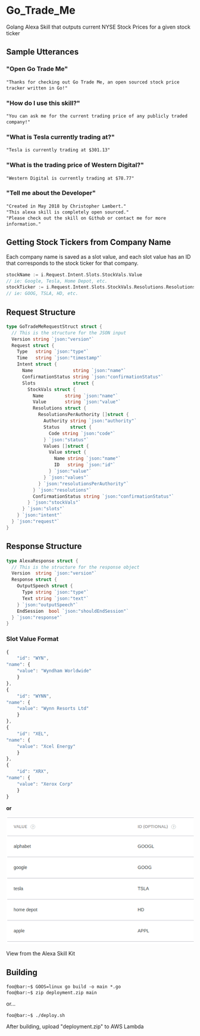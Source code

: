 # Go_Trade_Me
Golang Alexa Skill that outputs current NYSE Stock Prices for a given stock ticker

## Sample Utterances

### "Open Go Trade Me"

```
"Thanks for checking out Go Trade Me, an open sourced stock price tracker written in Go!"
```

### "How do I use this skill?"

```
"You can ask me for the current trading price of any publicly traded company!"
```

### "What is Tesla currently trading at?"

```
"Tesla is currently trading at $301.13"
```

### "What is the trading price of Western Digital?"

```
"Western Digital is currently trading at $78.77"
```

### "Tell me about the Developer"

```
"Created in May 2018 by Christopher Lambert."
"This alexa skill is completely open sourced."
"Please check out the skill on Github or contact me for more information."
```


## Getting Stock Tickers from Company Name

Each company name is saved as a slot value, and each slot value has an ID that corresponds to the stock ticker for that company.

```go
stockName := i.Request.Intent.Slots.StockVals.Value
// ie: Google, Tesla, Home Depot, etc.
stockTicker := i.Request.Intent.Slots.StockVals.Resolutions.ResolutionsPerAuthority[0].Values[0].Value.ID
// ie: GOOG, TSLA, HD, etc.
```

## Request Structure

```go
type GoTradeMeRequestStruct struct {
  // This is the structure for the JSON input
  Version string `json:"version"`
  Request struct {
    Type   string `json:"type"`
    Time   string `json:"timestamp"`
    Intent struct {
      Name               string `json:"name"`
      ConfirmationStatus string `json:"confirmationStatus"`
      Slots              struct {
        StockVals struct {
          Name        string `json:"name"`
          Value       string `json:"value"`
          Resolutions struct {
            ResolutionsPerAuthority []struct {
              Authority string `json:"authority"`
              Status    struct {
                Code string `json:"code"`
              } `json:"status"`
              Values []struct {
                Value struct {
                  Name string `json:"name"`
                  ID   string `json:"id"`
                } `json:"value"`
              } `json:"values"`
            } `json:"resolutionsPerAuthority"`
          } `json:"resolutions"`
          ConfirmationStatus string `json:"confirmationStatus"`
        } `json:"stockVals"`
      } `json:"slots"`
    } `json:"intent"`
  } `json:"request"`
}
```

## Response Structure

```go
type AlexaResponse struct {
  // This is the structure for the response object
  Version  string `json:"version"`
  Response struct {
    OutputSpeech struct {
      Type string `json:"type"`
      Text string `json:"text"`
    } `json:"outputSpeech"`
    EndSession  bool `json:"shouldEndSession"`
  } `json:"response"`
}
```

### Slot Value Format

```javascript
{
    "id": "WYN",
"name": {
    "value": "Wyndham Worldwide"
    }
},
{
    "id": "WYNN",
"name": {
    "value": "Wynn Resorts Ltd"
    }
},
{
    "id": "XEL",
"name": {
    "value": "Xcel Energy"
    }
},
{
    "id": "XRX",
"name": {
    "value": "Xerox Corp"
    }
}
```

<b>or</b>

<p>
<img src ="src/IDVals.png">
</p>
<p>View from the Alexa Skill Kit</p>

## Building

```console
foo@bar:~$ GOOS=linux go build -o main *.go
foo@bar:~$ zip deployment.zip main
```
or...

```console
foo@bar:~$ ./deploy.sh
```

After building, upload "deployment.zip" to AWS Lambda
